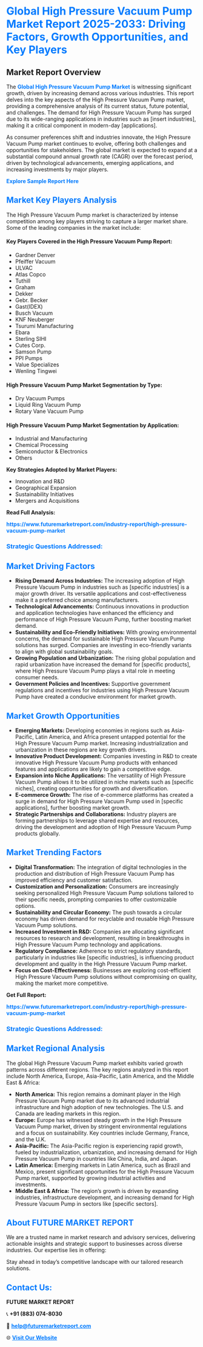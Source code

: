 <h1 style="color: #007BFF;">Global High Pressure Vacuum Pump Market Report 2025-2033: Driving Factors, Growth Opportunities, and Key Players</h1>

<section id="overview">
<h2>Market Report Overview</h2>
<p>The <a href="https://www.futuremarketreport.com/industry-report/high-pressure-vacuum-pump-market" style="color: #007BFF; text-decoration: none;"><strong>Global High Pressure Vacuum Pump Market</strong></a> is witnessing significant growth, driven by increasing demand across various industries. This report delves into the key aspects of the High Pressure Vacuum Pump market, providing a comprehensive analysis of its current status, future potential, and challenges. The demand for High Pressure Vacuum Pump has surged due to its wide-ranging applications in industries such as [insert industries], making it a critical component in modern-day [applications].</p>
<p>As consumer preferences shift and industries innovate, the High Pressure Vacuum Pump market continues to evolve, offering both challenges and opportunities for stakeholders. The global market is expected to expand at a substantial compound annual growth rate (CAGR) over the forecast period, driven by technological advancements, emerging applications, and increasing investments by major players.</p>
</section>

<section id="overview">
<p><a href="https://www.futuremarketreport.com/request-sample/reportId=62813" style="color: #007BFF; text-decoration: none;"><strong>Explore Sample Report Here</strong></a></p>
</section>

<section id="key-players">
<h2 style="color: #007BFF;">Market Key Players Analysis</h2>
<p>The High Pressure Vacuum Pump market is characterized by intense competition among key players striving to capture a larger market share. Some of the leading companies in the market include:</p>
<h4>Key Players Covered in the High Pressure Vacuum Pump Report:</h4>
<ul><li>Gardner Denver</li><li>Pfeiffer Vacuum</li><li>ULVAC</li><li>Atlas Copco</li><li>Tuthill</li><li>Graham</li><li>Dekker</li><li>Gebr. Becker</li><li>Gast(IDEX)</li><li>Busch Vacuum</li><li>KNF Neuberger</li><li>Tsurumi Manufacturing</li><li>Ebara</li><li>Sterling SIHI</li><li>Cutes Corp.</li><li>Samson Pump</li><li>PPI Pumps</li><li>Value Specializes</li><li>Wenling Tingwei</li></ul>
<h4>High Pressure Vacuum Pump Market Segmentation by Type:</h4>
<ul><li>Dry Vacuum Pumps</li><li>Liquid Ring Vacuum Pump</li><li>Rotary Vane Vacuum Pump</li></ul>

<h4>High Pressure Vacuum Pump Market Segmentation by Application:</h4>
<ul><li>Industrial and Manufacturing</li><li>Chemical Processing</li><li>Semiconductor &amp; Electronics</li><li>Others</li></ul>
<p><strong>Key Strategies Adopted by Market Players:</strong></p>
<ul>
<li>Innovation and R&D</li>
<li>Geographical Expansion</li>
<li>Sustainability Initiatives</li>
<li>Mergers and Acquisitions</li>
</ul>
</section>

<section>
<p><strong>Read Full Analysis: </strong></p><a href="https://www.futuremarketreport.com/industry-report/high-pressure-vacuum-pump-market" style="color: #007BFF; text-decoration: none;"><strong>https://www.futuremarketreport.com/industry-report/high-pressure-vacuum-pump-market</strong></a>
<h3 style="color: #007BFF;">Strategic Questions Addressed:</h3>
</section>

<section id="driving-factors">
<h2 style="color: #007BFF;">Market Driving Factors</h2>
<ul>
<li><strong>Rising Demand Across Industries:</strong> The increasing adoption of High Pressure Vacuum Pump in industries such as [specific industries] is a major growth driver. Its versatile applications and cost-effectiveness make it a preferred choice among manufacturers.</li>
<li><strong>Technological Advancements:</strong> Continuous innovations in production and application technologies have enhanced the efficiency and performance of High Pressure Vacuum Pump, further boosting market demand.</li>
<li><strong>Sustainability and Eco-Friendly Initiatives:</strong> With growing environmental concerns, the demand for sustainable High Pressure Vacuum Pump solutions has surged. Companies are investing in eco-friendly variants to align with global sustainability goals.</li>
<li><strong>Growing Population and Urbanization:</strong> The rising global population and rapid urbanization have increased the demand for [specific products], where High Pressure Vacuum Pump plays a vital role in meeting consumer needs.</li>
<li><strong>Government Policies and Incentives:</strong> Supportive government regulations and incentives for industries using High Pressure Vacuum Pump have created a conducive environment for market growth.</li>
</ul>
</section>

<section id="growth-opportunities">
<h2 style="color: #007BFF;">Market Growth Opportunities</h2>
<ul>
<li><strong>Emerging Markets:</strong> Developing economies in regions such as Asia-Pacific, Latin America, and Africa present untapped potential for the High Pressure Vacuum Pump market. Increasing industrialization and urbanization in these regions are key growth drivers.</li>
<li><strong>Innovative Product Development:</strong> Companies investing in R&D to create innovative High Pressure Vacuum Pump products with enhanced features and applications are likely to gain a competitive edge.</li>
<li><strong>Expansion into Niche Applications:</strong> The versatility of High Pressure Vacuum Pump allows it to be utilized in niche markets such as [specific niches], creating opportunities for growth and diversification.</li>
<li><strong>E-commerce Growth:</strong> The rise of e-commerce platforms has created a surge in demand for High Pressure Vacuum Pump used in [specific applications], further boosting market growth.</li>
<li><strong>Strategic Partnerships and Collaborations:</strong> Industry players are forming partnerships to leverage shared expertise and resources, driving the development and adoption of High Pressure Vacuum Pump products globally.</li>
</ul>
</section>

<section id="trending-factors">
<h2 style="color: #007BFF;">Market Trending Factors</h2>
<ul>
<li><strong>Digital Transformation:</strong> The integration of digital technologies in the production and distribution of High Pressure Vacuum Pump has improved efficiency and customer satisfaction.</li>
<li><strong>Customization and Personalization:</strong> Consumers are increasingly seeking personalized High Pressure Vacuum Pump solutions tailored to their specific needs, prompting companies to offer customizable options.</li>
<li><strong>Sustainability and Circular Economy:</strong> The push towards a circular economy has driven demand for recyclable and reusable High Pressure Vacuum Pump solutions.</li>
<li><strong>Increased Investment in R&D:</strong> Companies are allocating significant resources to research and development, resulting in breakthroughs in High Pressure Vacuum Pump technology and applications.</li>
<li><strong>Regulatory Compliance:</strong> Adherence to strict regulatory standards, particularly in industries like [specific industries], is influencing product development and quality in the High Pressure Vacuum Pump market.</li>
<li><strong>Focus on Cost-Effectiveness:</strong> Businesses are exploring cost-efficient High Pressure Vacuum Pump solutions without compromising on quality, making the market more competitive.</li>
</ul>
</section>

<section>
<p><strong>Get Full Report: </strong></p><a href="https://www.futuremarketreport.com/industry-report/high-pressure-vacuum-pump-market" style="color: #007BFF; text-decoration: none;"><strong>https://www.futuremarketreport.com/industry-report/high-pressure-vacuum-pump-market</strong></a>
<h3 style="color: #007BFF;">Strategic Questions Addressed:</h3>
</section>


<section id="regional-analysis">
<h2 style="color: #007BFF;">Market Regional Analysis</h2>
<p>The global High Pressure Vacuum Pump market exhibits varied growth patterns across different regions. The key regions analyzed in this report include North America, Europe, Asia-Pacific, Latin America, and the Middle East & Africa:</p>
<ul>
<li><strong>North America:</strong> This region remains a dominant player in the High Pressure Vacuum Pump market due to its advanced industrial infrastructure and high adoption of new technologies. The U.S. and Canada are leading markets in this region.</li>
<li><strong>Europe:</strong> Europe has witnessed steady growth in the High Pressure Vacuum Pump market, driven by stringent environmental regulations and a focus on sustainability. Key countries include Germany, France, and the U.K.</li>
<li><strong>Asia-Pacific:</strong> The Asia-Pacific region is experiencing rapid growth, fueled by industrialization, urbanization, and increasing demand for High Pressure Vacuum Pump in countries like China, India, and Japan.</li>
<li><strong>Latin America:</strong> Emerging markets in Latin America, such as Brazil and Mexico, present significant opportunities for the High Pressure Vacuum Pump market, supported by growing industrial activities and investments.</li>
<li><strong>Middle East & Africa:</strong> The region’s growth is driven by expanding industries, infrastructure development, and increasing demand for High Pressure Vacuum Pump in sectors like [specific sectors].</li>
</ul>
</section>

<footer>
<h2 style="color: #007BFF;">About FUTURE MARKET REPORT</h2>
<p>We are a trusted name in market research and advisory services, delivering actionable insights and strategic support to businesses across diverse industries. Our expertise lies in offering:</p>

<p>Stay ahead in today’s competitive landscape with our tailored research solutions.</p>

<h2 style="color: #007BFF;">Contact Us:</h2>
<p><strong>FUTURE MARKET REPORT</strong></p>
<p>📞 <strong>+91 (883) 074-8030</strong></p>
<p>📧 <strong><a href="mailto:help@futuremarketreport.com" style="color: #007BFF;">help@futuremarketreport.com</a></strong></p>
<p>🌐 <strong><a href="https://www.futuremarketreport.com/" style="color: #007BFF;">Visit Our Website</a></strong></p>
</footer>
